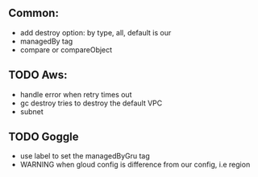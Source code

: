 ## Common:

- add destroy option: by type, all, default is our
- managedBy tag
- compare or compareObject

## TODO Aws:

- handle error when retry times out
- gc destroy tries to destroy the default VPC
- subnet

## TODO Goggle

- use label to set the managedByGru tag
- WARNING when gloud config is difference from our config, i.e region
